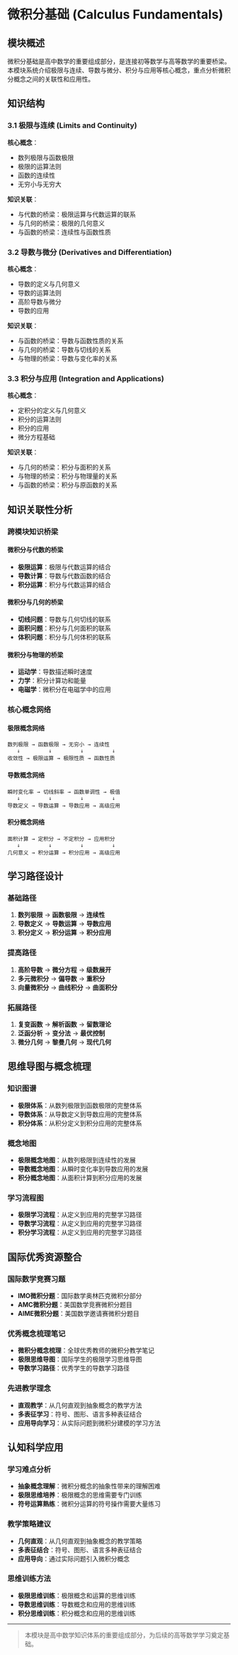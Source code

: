 # 微积分基础 (Calculus Fundamentals)

## 模块概述

微积分基础是高中数学的重要组成部分，是连接初等数学与高等数学的重要桥梁。本模块系统介绍极限与连续、导数与微分、积分与应用等核心概念，重点分析微积分概念之间的关联性和应用性。

## 知识结构

### 3.1 极限与连续 (Limits and Continuity)

**核心概念**：

- 数列极限与函数极限
- 极限的运算法则
- 函数的连续性
- 无穷小与无穷大

**知识关联**：

- 与代数的桥梁：极限运算与代数运算的联系
- 与几何的桥梁：极限的几何意义
- 与函数的桥梁：连续性与函数性质

### 3.2 导数与微分 (Derivatives and Differentiation)

**核心概念**：

- 导数的定义与几何意义
- 导数的运算法则
- 高阶导数与微分
- 导数的应用

**知识关联**：

- 与函数的桥梁：导数与函数性质的关系
- 与几何的桥梁：导数与切线的关系
- 与物理的桥梁：导数与变化率的关系

### 3.3 积分与应用 (Integration and Applications)

**核心概念**：

- 定积分的定义与几何意义
- 积分的运算法则
- 积分的应用
- 微分方程基础

**知识关联**：

- 与几何的桥梁：积分与面积的关系
- 与物理的桥梁：积分与物理量的关系
- 与函数的桥梁：积分与原函数的关系

## 知识关联性分析

### 跨模块知识桥梁

#### 微积分与代数的桥梁

- **极限运算**：极限与代数运算的结合
- **导数计算**：导数与代数函数的结合
- **积分运算**：积分与代数运算的结合

#### 微积分与几何的桥梁

- **切线问题**：导数与几何切线的联系
- **面积问题**：积分与几何面积的联系
- **体积问题**：积分与几何体积的联系

#### 微积分与物理的桥梁

- **运动学**：导数描述瞬时速度
- **力学**：积分计算功和能量
- **电磁学**：微积分在电磁学中的应用

### 核心概念网络

#### 极限概念网络

```text
数列极限 → 函数极限 → 无穷小 → 连续性
   ↓         ↓         ↓         ↓
收敛性 → 极限运算 → 极限性质 → 函数性质
```

#### 导数概念网络

```text
瞬时变化率 → 切线斜率 → 函数单调性 → 极值
   ↓         ↓         ↓         ↓
导数定义 → 导数运算 → 导数应用 → 高级应用
```

#### 积分概念网络

```text
面积计算 → 定积分 → 不定积分 → 应用积分
   ↓         ↓         ↓         ↓
几何意义 → 积分运算 → 积分应用 → 高级应用
```

## 学习路径设计

### 基础路径

1. **数列极限** → **函数极限** → **连续性**
2. **导数定义** → **导数运算** → **导数应用**
3. **积分定义** → **积分运算** → **积分应用**

### 提高路径

1. **高阶导数** → **微分方程** → **级数展开**
2. **多元微积分** → **偏导数** → **重积分**
3. **向量微积分** → **曲线积分** → **曲面积分**

### 拓展路径

1. **复变函数** → **解析函数** → **留数理论**
2. **泛函分析** → **变分法** → **最优控制**
3. **微分几何** → **黎曼几何** → **现代几何**

## 思维导图与概念梳理

### 知识图谱

- **极限体系**：从数列极限到函数极限的完整体系
- **导数体系**：从导数定义到导数应用的完整体系
- **积分体系**：从积分定义到积分应用的完整体系

### 概念地图

- **极限概念地图**：从数列极限到连续性的发展
- **导数概念地图**：从瞬时变化率到导数应用的发展
- **积分概念地图**：从面积计算到积分应用的发展

### 学习流程图

- **极限学习流程**：从定义到应用的完整学习路径
- **导数学习流程**：从定义到应用的完整学习路径
- **积分学习流程**：从定义到应用的完整学习路径

## 国际优秀资源整合

### 国际数学竞赛习题

- **IMO微积分题**：国际数学奥林匹克微积分部分
- **AMC微积分题**：美国数学竞赛微积分题目
- **AIME微积分题**：美国数学邀请赛微积分题目

### 优秀概念梳理笔记

- **微积分概念梳理**：全球优秀教师的微积分教学笔记
- **极限思维导图**：国际学生的极限学习思维导图
- **导数学习路径**：优秀学生的导数学习路径

### 先进教学理念

- **直观教学**：从几何直观到抽象概念的教学方法
- **多表征学习**：符号、图形、语言多种表征结合
- **应用导向学习**：从实际问题到微积分建模的学习方法

## 认知科学应用

### 学习难点分析

- **抽象概念理解**：微积分概念的抽象性带来的理解困难
- **极限思维培养**：极限概念的思维需要专门训练
- **符号运算熟练**：微积分运算的符号操作需要大量练习

### 教学策略建议

- **几何直观**：从几何直观到抽象概念的教学策略
- **多表征结合**：符号、图形、语言多种表征结合
- **应用导向**：通过实际问题引入微积分概念

### 思维训练方法

- **极限思维训练**：极限概念和运算的思维训练
- **导数思维训练**：导数概念和应用的思维训练
- **积分思维训练**：积分概念和应用的思维训练

---

> 本模块是高中数学知识体系的重要组成部分，为后续的高等数学学习奠定基础。
